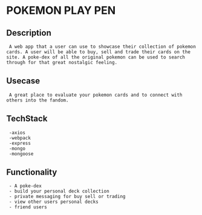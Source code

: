 
# POKEMON PLAY PEN

## Description
     A web app that a user can use to showcase their collection of pokemon cards. A user will be able to buy, sell and trade their cards on the site. A poke-dex of all the original pokemon can be used to search through for that great nostalgic feeling.

## Usecase
     A great place to evaluate your pokemon cards and to connect with others into the fandom.

## TechStack
     -axios
     -webpack
     -express
     -mongo
     -mongoose

## Functionality
     - A poke-dex
     - build your personal deck collection
     - private messaging for buy sell or trading
     - view other users personal decks
     - friend users
